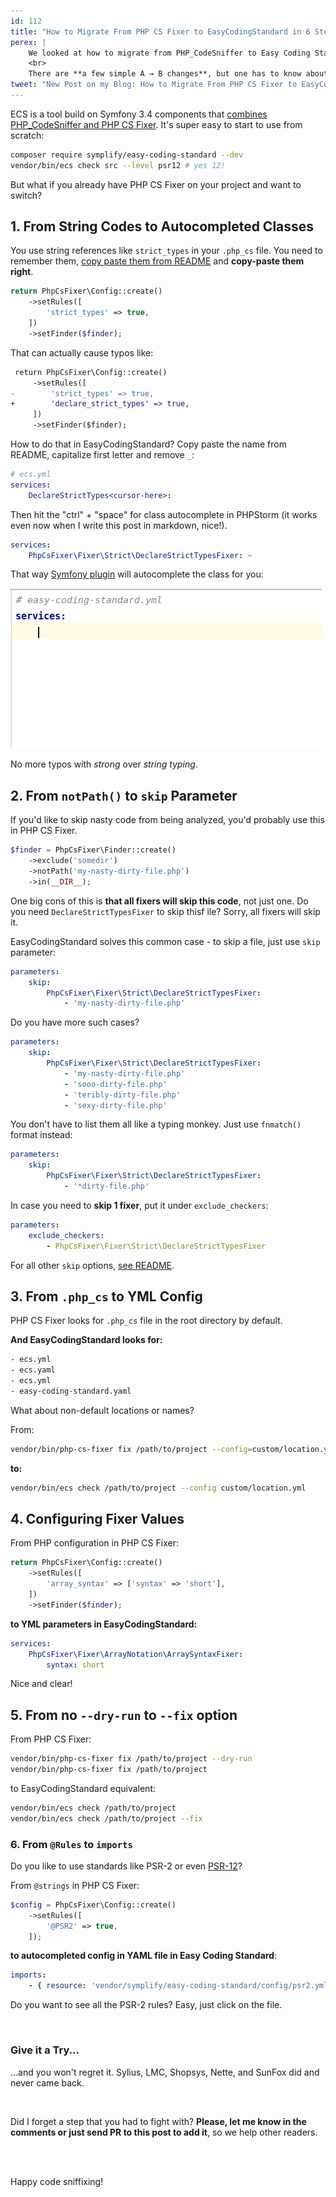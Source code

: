 ```yaml
---
id: 112
title: "How to Migrate From PHP CS Fixer to EasyCodingStandard in 6 Steps"
perex: |
    We looked at how to migrate from PHP_CodeSniffer to Easy Coding Standard on Monday. But what if your weapon of choice is PHP CS Fixer and you'd to run also some sniffs?
    <br>
    There are **a few simple A → B changes**, but one has to know about them or will get stuck. Let's learn about them.
tweet: "New Post on my Blog: How to Migrate From PHP CS Fixer to EasyCodingStandard in 6 Steps #ecs #codingstandard #ci"
---
```


ECS is a tool build on Symfony 3.4 components that [combines PHP_CodeSniffer and PHP CS Fixer](/blog/2017/05/03/combine-power-of-php-code-sniffer-and-php-cs-fixer-in-3-lines/). It's super easy to start to use from scratch:

```bash
composer require symplify/easy-coding-standard --dev
vendor/bin/ecs check src --level psr12 # yes 12!
```

But what if you already have PHP CS Fixer on your project and want to switch?

## 1. From String Codes to Autocompleted Classes

You use string references like `strict_types` in your `.php_cs` file. You need to remember them, [copy paste them from README](https://github.com/friendsofphp/php-cs-fixer) and **copy-paste them right**.

```php
return PhpCsFixer\Config::create()
    ->setRules([
        'strict_types' => true,
    ])
    ->setFinder($finder);
```

That can actually cause typos like:

```diff
 return PhpCsFixer\Config::create()
     ->setRules([
-        'strict_types' => true,
+        'declare_strict_types' => true,
     ])
     ->setFinder($finder);
```

How to do that in EasyCodingStandard? Copy paste the name from README, capitalize first letter and remove `_`:

```yaml
# ecs.yml
services:
    DeclareStrictTypes<cursor-here>:
```

Then hit the "ctrl" + "space" for class autocomplete in PHPStorm (it works even now when I write this post in markdown, nice!).

```yaml
services:
    PhpCsFixer\Fixer\Strict\DeclareStrictTypesFixer: ~
```

That way [Symfony plugin](https://plugins.jetbrains.com/plugin/7219-symfony-plugin) will autocomplete the class for you:

<img src="https://github.com/Symplify/EasyCodingStandard/raw/master/docs/yaml-autocomplete.gif">

No more typos with *strong* over *string typing*.

## 2. From `notPath()` to `skip` Parameter

If you'd like to skip nasty code from being analyzed, you'd probably use this in PHP CS Fixer.

```php
$finder = PhpCsFixer\Finder::create()
    ->exclude('somedir')
    ->notPath('my-nasty-dirty-file.php')
    ->in(__DIR__);
```

One big cons of this is **that all fixers will skip this code**, not just one. Do you need `DeclareStrictTypesFixer` to skip thisf ile? Sorry, all fixers will skip it.

EasyCodingStandard solves this common case - to skip a file, just use `skip` parameter:

```yaml
parameters:
    skip:
        PhpCsFixer\Fixer\Strict\DeclareStrictTypesFixer:
            - 'my-nasty-dirty-file.php'
```

Do you have more such cases?

```yaml
parameters:
    skip:
        PhpCsFixer\Fixer\Strict\DeclareStrictTypesFixer:
            - 'my-nasty-dirty-file.php'
            - 'sooo-dirty-file.php'
            - 'teribly-dirty-file.php'
            - 'sexy-dirty-file.php'
```

You don't have to list them all like a typing monkey. Just use `fnmatch()` format instead:

```yaml
parameters:
    skip:
        PhpCsFixer\Fixer\Strict\DeclareStrictTypesFixer:
            - '*dirty-file.php'
```

In case you need to **skip 1 fixer**, put it under `exclude_checkers`:

```yaml
parameters:
    exclude_checkers:
        - PhpCsFixer\Fixer\Strict\DeclareStrictTypesFixer
```

For all other `skip` options, [see README](https://github.com/symplify/easyCodingStandard/#ignore-what-you-cant-fix).

## 3. From `.php_cs` to YML Config

PHP CS Fixer looks for `.php_cs` file in the root directory by default.

**And EasyCodingStandard looks for:**

```bash
- ecs.yml
- ecs.yaml
- ecs.yml
- easy-coding-standard.yaml
```

What about non-default locations or names?

From:

```bash
vendor/bin/php-cs-fixer fix /path/to/project --config=custom/location.yml --dry-run
```

**to:**

```bash
vendor/bin/ecs check /path/to/project --config custom/location.yml
```

## 4. Configuring Fixer Values

From PHP configuration in PHP CS Fixer:

```php
return PhpCsFixer\Config::create()
    ->setRules([
        'array_syntax' => ['syntax' => 'short'],
    ])
    ->setFinder($finder);
```

**to YML parameters in EasyCodingStandard:**

```yaml
services:
    PhpCsFixer\Fixer\ArrayNotation\ArraySyntaxFixer:
        syntax: short
```

Nice and clear!

## 5. From no `--dry-run` to `--fix` option

From PHP CS Fixer:

```bash
vendor/bin/php-cs-fixer fix /path/to/project --dry-run
vendor/bin/php-cs-fixer fix /path/to/project
```

to EasyCodingStandard equivalent:

```bash
vendor/bin/ecs check /path/to/project
vendor/bin/ecs check /path/to/project --fix
```

### 6. From `@Rules` to `imports`

Do you like to use standards like PSR-2 or even [PSR-12](/blog/2018/04/09/try-psr-12-on-your-code-today/)?

From `@strings` in PHP CS Fixer:

```php
$config = PhpCsFixer\Config::create()
    ->setRules([
        '@PSR2' => true,
    ]);
```

**to autocompleted config in YAML file in Easy Coding Standard**:

```yaml
imports:
    - { resource: 'vendor/symplify/easy-coding-standard/config/psr2.yml' }
```

Do you want to see all the PSR-2 rules? Easy, just click on the file.

<br>

### Give it a Try...

...and you won't regret it. Sylius, LMC, Shopsys, Nette, and SunFox did and never came back.

<br>

Did I forget a step that you had to fight with? **Please, let me know in the comments or just send PR to this post to add it**, so we help other readers.

<br>
<br>

Happy code sniffixing!
